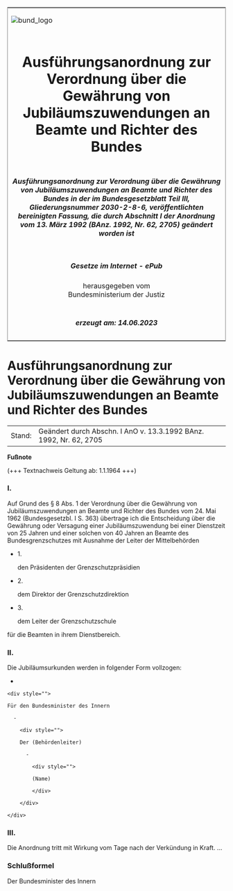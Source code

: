 <span id="DECKBLATT.html"></span>

<table border="0" frame="border" width="100%">

<tr valign="top">

<td align="left">

![bund\_logo](BfJ_2021_Web_de_de.gif)

</td>

<td align="right">

 

</td>

</tr>

<tr align="center" valign="middle">

<td colspan="2">

# Ausführungsanordnung zur Verordnung über die Gewährung von Jubiläumszuwendungen an Beamte und Richter des Bundes

</td>

</tr>

<tr align="center" valign="middle">

<td colspan="2">

##### Ausführungsanordnung zur Verordnung über die Gewährung von Jubiläumszuwendungen an Beamte und Richter des Bundes in der im Bundesgesetzblatt Teil III, Gliederungsnummer 2030-2-8-6, veröffentlichten bereinigten Fassung, die durch Abschnitt I der Anordnung vom 13. März 1992 (BAnz. 1992, Nr. 62, 2705) geändert worden ist

</td>

</tr>

<tr align="center" valign="middle">

<td colspan="2">

  
  

##### Gesetze im Internet - ePub  
  
herausgegeben vom  
Bundesministerium der Justiz

</td>

</tr>

<tr align="center" valign="bottom">

<td colspan="2">

  
  

##### erzeugt am: 14.06.2023

</td>

</tr>

</table>

<span id="BJNR521500963.html"></span>

# Ausführungsanordnung zur Verordnung über die Gewährung von Jubiläumszuwendungen an Beamte und Richter des Bundes

<div>

<div class="jnhtml">

|        |                                                                    |
| ------ | ------------------------------------------------------------------ |
| Stand: | Geändert durch Abschn. I AnO v. 13.3.1992 BAnz. 1992, Nr. 62, 2705 |

</div>

</div>

<div>

  
**Fußnote**

<div class="jnhtml">

<div>

<div class="jurAbsatz">

(+++ Textnachweis Geltung ab: 1.1.1964 +++)

</div>

</div>

</div>

</div>

<span id="BJNR521500963BJNE000101308.html"></span>

### I.  

<div>

<div class="jnhtml">

<div>

<div class="jurAbsatz">

Auf Grund des § 8 Abs. 1 der Verordnung über die Gewährung von
Jubiläumszuwendungen an Beamte und Richter des Bundes vom 24. Mai 1962
(Bundesgesetzbl. I S. 363) übertrage ich die Entscheidung über die
Gewährung oder Versagung einer Jubiläumszuwendung bei einer Dienstzeit
von 25 Jahren und einer solchen von 40 Jahren an Beamte des
Bundesgrenzschutzes mit Ausnahme der Leiter der Mittelbehörden

  - 1\.
    
    <div style="">
    
    den Präsidenten der Grenzschutzpräsidien
    
    </div>

  - 2\.
    
    <div style="">
    
    dem Direktor der Grenzschutzdirektion
    
    </div>

  - 3\.
    
    <div style="">
    
    dem Leiter der Grenzschutzschule
    
    </div>

für die Beamten in ihrem Dienstbereich.

</div>

</div>

</div>

</div>

<span id="BJNR521500963BJNE000200314.html"></span>

### II.  

<div>

<div class="jnhtml">

<div>

<div class="jurAbsatz">

Die Jubiläumsurkunden werden in folgender Form vollzogen:

  - 
    
    <div style="">
    
    Für den Bundesminister des Innern
    
      - 
        
        <div style="">
        
        Der (Behördenleiter)
        
          - 
            
            <div style="">
            
            (Name)
            
            </div>
        
        </div>
    
    </div>

</div>

</div>

</div>

</div>

<span id="BJNR521500963BJNE000300314.html"></span>

### III.  

<div>

<div class="jnhtml">

<div>

<div class="jurAbsatz">

Die Anordnung tritt mit Wirkung vom Tage nach der Verkündung in Kraft.
...

</div>

</div>

</div>

</div>

<span id="BJNR521500963BJNE000400314.html"></span>

### Schlußformel  

<div>

<div class="jnhtml">

<div>

<div class="jurAbsatz">

<span class="SP">Der Bundesminister des Innern</span>

</div>

</div>

</div>

</div>

